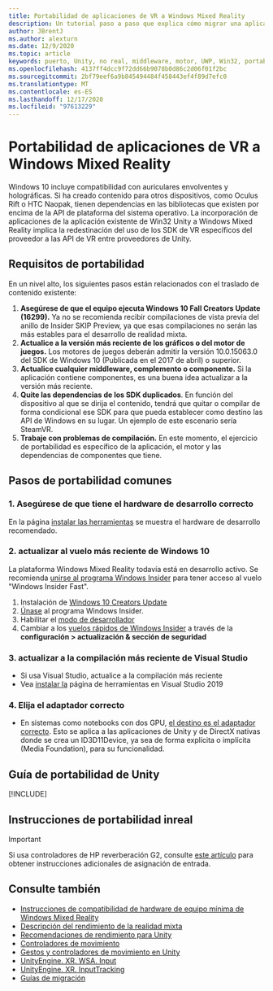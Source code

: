 ```yaml
---
title: Portabilidad de aplicaciones de VR a Windows Mixed Reality
description: Un tutorial paso a paso que explica cómo migrar una aplicación envolvente existente a Windows Mixed Reality.
author: JBrentJ
ms.author: alexturn
ms.date: 12/9/2020
ms.topic: article
keywords: puerto, Unity, no real, middleware, motor, UWP, Win32, portabilidad, HoloLens primera generación, auriculares de realidad mixta, auriculares de realidad mixta de Windows, migración, Windows 10, asignación de entrada
ms.openlocfilehash: 4137ff4dcc9f72dd66b9078b0d86c2d06f01f2bc
ms.sourcegitcommit: 2bf79eef6a9b845494484f458443ef4f89d7efc0
ms.translationtype: MT
ms.contentlocale: es-ES
ms.lasthandoff: 12/17/2020
ms.locfileid: "97613229"
---
```

# <a name="porting-vr-apps-to-windows-mixed-reality"></a>Portabilidad de aplicaciones de VR a Windows Mixed Reality

Windows 10 incluye compatibilidad con auriculares envolventes y holográficas. Si ha creado contenido para otros dispositivos, como Oculus Rift o HTC Naopak, tienen dependencias en las bibliotecas que existen por encima de la API de plataforma del sistema operativo. La incorporación de aplicaciones de la aplicación existente de Win32 Unity a Windows Mixed Reality implica la redestinación del uso de los SDK de VR específicos del proveedor a las API de VR entre proveedores de Unity.

## <a name="porting-requirements"></a>Requisitos de portabilidad

En un nivel alto, los siguientes pasos están relacionados con el traslado de contenido existente:
1. **Asegúrese de que el equipo ejecuta Windows 10 Fall Creators Update (16299).** Ya no se recomienda recibir compilaciones de vista previa del anillo de Insider SKIP Preview, ya que esas compilaciones no serán las más estables para el desarrollo de realidad mixta.
2. **Actualice a la versión más reciente de los gráficos o del motor de juegos.** Los motores de juegos deberán admitir la versión 10.0.15063.0 del SDK de Windows 10 (Publicada en el 2017 de abril) o superior.
3. **Actualice cualquier middleware, complemento o componente.** Si la aplicación contiene componentes, es una buena idea actualizar a la versión más reciente.
4. **Quite las dependencias de los SDK duplicados**. En función del dispositivo al que se dirija el contenido, tendrá que quitar o compilar de forma condicional ese SDK para que pueda establecer como destino las API de Windows en su lugar. Un ejemplo de este escenario sería SteamVR.
5. **Trabaje con problemas de compilación.** En este momento, el ejercicio de portabilidad es específico de la aplicación, el motor y las dependencias de componentes que tiene.

## <a name="common-porting-steps"></a>Pasos de portabilidad comunes

### <a name="1-make-sure-you-have-the-right-development-hardware"></a>1. Asegúrese de que tiene el hardware de desarrollo correcto

En la página [instalar las herramientas](../install-the-tools.md#immersive-vr-headset-requirements) se muestra el hardware de desarrollo recomendado.

### <a name="2-upgrade-to-the-latest-flight-of-windows-10"></a>2. actualizar al vuelo más reciente de Windows 10

La plataforma Windows Mixed Reality todavía está en desarrollo activo. Se recomienda [unirse al programa Windows Insider](https://insider.windows.com/) para tener acceso al vuelo "Windows Insider Fast".
1. Instalación de [Windows 10 Creators Update](https://www.microsoft.com/software-download/windows10)
2. [Únase](https://insider.windows.com/) al programa Windows Insider.
3. Habilitar el [modo de desarrollador](https://docs.microsoft.com/windows/uwp/get-started/enable-your-device-for-development)
4. Cambiar a los [vuelos rápidos de Windows Insider](https://blogs.technet.microsoft.com/uktechnet/2016/07/01/joining-insider-preview) a través de la **configuración > actualización & sección de seguridad**

### <a name="3-upgrade-to-the-most-recent-build-of-visual-studio"></a>3. actualizar a la compilación más reciente de Visual Studio
* Si usa Visual Studio, actualice a la compilación más reciente
* Vea [instalar la](../install-the-tools.md#installation-checklist) página de herramientas en Visual Studio 2019

### <a name="4-choose-the-correct-adapter"></a>4. Elija el adaptador correcto
* En sistemas como notebooks con dos GPU, [el destino es el adaptador correcto](../native/rendering-in-directx.md#hybrid-graphics-pcs-and-mixed-reality-applications). Esto se aplica a las aplicaciones de Unity y de DirectX nativas donde se crea un ID3D11Device, ya sea de forma explícita o implícita (Media Foundation), para su funcionalidad.

## <a name="unity-porting-guidance"></a>Guía de portabilidad de Unity

[!INCLUDE[](includes/unity-porting-guidance.md)]

## <a name="unreal-porting-guidance"></a>Instrucciones de portabilidad inreal

> [!IMPORTANT]
> Si usa controladores de HP reverberación G2, consulte [este artículo](../unreal/unreal-reverb-g2-controllers.md) para obtener instrucciones adicionales de asignación de entrada.

## <a name="see-also"></a>Consulte también
* [Instrucciones de compatibilidad de hardware de equipo mínima de Windows Mixed Reality](https://docs.microsoft.com/windows/mixed-reality/enthusiast-guide/windows-mixed-reality-minimum-pc-hardware-compatibility-guidelines)
* [Descripción del rendimiento de la realidad mixta](../platform-capabilities-and-apis/understanding-performance-for-mixed-reality.md)
* [Recomendaciones de rendimiento para Unity](../unity/performance-recommendations-for-unity.md)
* [Controladores de movimiento](../../design/motion-controllers.md)
* [Gestos y controladores de movimiento en Unity](../unity/gestures-and-motion-controllers-in-unity.md)
* [UnityEngine. XR. WSA. Input](https://docs.unity3d.com/ScriptReference/XR.WSA.Input.InteractionManager.html)
* [UnityEngine. XR. InputTracking](https://docs.unity3d.com/ScriptReference/XR.InputTracking.html)
* [Guías de migración](porting-guides.md)